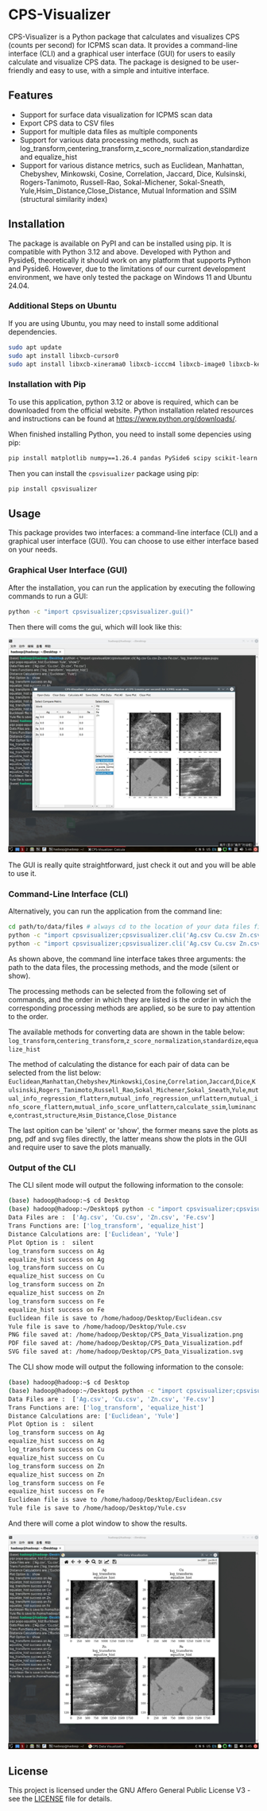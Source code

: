 # CPS-Visualizer

CPS-Visualizer is a Python package that calculates and visualizes CPS (counts per second) for ICPMS scan data.
It provides a command-line interface (CLI) and a graphical user interface (GUI) for users to easily calculate and visualize CPS data. The package is designed to be user-friendly and easy to use, with a simple and intuitive interface.

## Features

- Support for surface data visualization for ICPMS scan data
- Export CPS data to CSV files
- Support for multiple data files as multiple components
- Support for various data processing methods, such as log_transform,centering_transform,z_score_normalization,standardize and equalize_hist
- Support for various distance metrics, such as Euclidean, Manhattan, Chebyshev, Minkowski, Cosine, Correlation, Jaccard, Dice, Kulsinski, Rogers-Tanimoto, Russell-Rao, Sokal-Michener, Sokal-Sneath, Yule,Hsim_Distance,Close_Distance, Mutual Information and SSIM (structural similarity index)

## Installation

The package is available on PyPI and can be installed using pip. It is compatible with Python 3.12 and above.
Developed with Python and Pyside6, theoretically it should work on any platform that supports Python and Pyside6.
However, due to the limitations of our current development environment, we have only tested the package on Windows 11 and Ubuntu 24.04.

### Additional Steps on Ubuntu

If you are using Ubuntu, you may need to install some additional dependencies.

```Bash
sudo apt update
sudo apt install libxcb-cursor0
sudo apt install libxcb-xinerama0 libxcb-icccm4 libxcb-image0 libxcb-keysyms1 libxcb-render-util0 libxcb-xkb1 libxkbcommon-x11-0
```

### Installation with Pip

To use this application, python 3.12 or above is required, which can be downloaded from the official website. Python installation related resources and instructions can be found at https://www.python.org/downloads/.

When finished installing Python, you need to install some depencies using pip:

```Bash
pip install matplotlib numpy==1.26.4 pandas PySide6 scipy scikit-learn scikit-image
```

Then you can install the `cpsvisualizer` package using pip:

```Bash
pip install cpsvisualizer
```

## Usage

This package provides two interfaces: a command-line interface (CLI) and a graphical user interface (GUI).
You can choose to use either interface based on your needs.


### Graphical User Interface (GUI)


After the installation, you can run the application by executing the following commands to run a GUI:

```Bash
python -c "import cpsvisualizer;cpsvisualizer.gui()"
```

Then there will coms the gui, which will look like this:

![GUI](./images/gui.png)

The GUI is really quite straightforward, just check it out and you will be able to use it.

### Command-Line Interface (CLI)

Alternatively, you can run the application from the command line:

```Bash
cd path/to/data/files # always cd to the location of your data files first
python -c "import cpsvisualizer;cpsvisualizer.cli('Ag.csv Cu.csv Zn.csv Fe.csv', 'log_transform papa pupu pipi popo equalize_hist Euclidean Yule', 'silent')" # silent mode
python -c "import cpsvisualizer;cpsvisualizer.cli('Ag.csv Cu.csv Zn.csv Fe.csv', 'log_transform papa pupu pipi popo equalize_hist Euclidean Yule', 'show')" # show the plot
```

As shown above, the command line interface takes three arguments: the path to the data files, the processing methods, and the mode (silent or show).

The processing methods can be selected from the following set of commands, and the order in which they are listed is the order in which the corresponding processing methods are applied, so be sure to pay attention to the order.

The available methods for converting data are shown in the table below:
        `log_transform`,`centering_transform`,`z_score_normalization`,`standardize`,`equalize_hist`

The method of calculating the distance for each pair of data can be selected from the list below:
        `Euclidean`,`Manhattan`,`Chebyshev`,`Minkowski`,`Cosine`,`Correlation`,`Jaccard`,`Dice`,`Kulsinski`,`Rogers_Tanimoto`,`Russell_Rao`,`Sokal_Michener`,`Sokal_Sneath`,`Yule`,`mutual_info_regression_flattern`,`mutual_info_regression_unflattern`,`mutual_info_score_flattern`,`mutual_info_score_unflattern`,`calculate_ssim`,`luminance`,`contrast`,`structure`,`Hsim_Distance`,`Close_Distance`

The last opition can be 'silent' or 'show', the former means save the plots as png, pdf and svg files directly, the latter means show the plots in the GUI and require user to save the plots manually.

### Output of the CLI

The CLI silent mode will output the following information to the console:

```Bash
(base) hadoop@hadoop:~$ cd Desktop
(base) hadoop@hadoop:~/Desktop$ python -c "import cpsvisualizer;cpsvisualizer.cli('Ag.csv Cu.csv Zn.csv Fe.csv', 'log_transform papa pupu pipi popo equalize_hist Euclidean Yule', 'silent')"
Data Files are :  ['Ag.csv', 'Cu.csv', 'Zn.csv', 'Fe.csv']
Trans Functions are: ['log_transform', 'equalize_hist']
Distance Calculations are: ['Euclidean', 'Yule']
Plot Option is :  silent
log_transform success on Ag
equalize_hist success on Ag
log_transform success on Cu
equalize_hist success on Cu
log_transform success on Zn
equalize_hist success on Zn
log_transform success on Fe
equalize_hist success on Fe
Euclidean file is save to /home/hadoop/Desktop/Euclidean.csv
Yule file is save to /home/hadoop/Desktop/Yule.csv
PNG file saved at: /home/hadoop/Desktop/CPS_Data_Visualization.png
PDF file saved at: /home/hadoop/Desktop/CPS_Data_Visualization.pdf
SVG file saved at: /home/hadoop/Desktop/CPS_Data_Visualization.svg
```

The CLI show mode will output the following information to the console:

```Bash
(base) hadoop@hadoop:~$ cd Desktop
(base) hadoop@hadoop:~/Desktop$ python -c "import cpsvisualizer;cpsvisualizer.cli('Ag.csv Cu.csv Zn.csv Fe.csv', 'log_transform papa pupu pipi popo equalize_hist Euclidean Yule', 'show')"
Data Files are :  ['Ag.csv', 'Cu.csv', 'Zn.csv', 'Fe.csv']
Trans Functions are: ['log_transform', 'equalize_hist']
Distance Calculations are: ['Euclidean', 'Yule']
Plot Option is :  silent
log_transform success on Ag
equalize_hist success on Ag
log_transform success on Cu
equalize_hist success on Cu
log_transform success on Zn
equalize_hist success on Zn
log_transform success on Fe
equalize_hist success on Fe
Euclidean file is save to /home/hadoop/Desktop/Euclidean.csv
Yule file is save to /home/hadoop/Desktop/Yule.csv
```

And there will come a plot window to show the results.

![CLI_show](./images/cli_show.png)

## License

This project is licensed under the GNU Affero General Public License V3 - see the [LICENSE](LICENSE) file for details.
